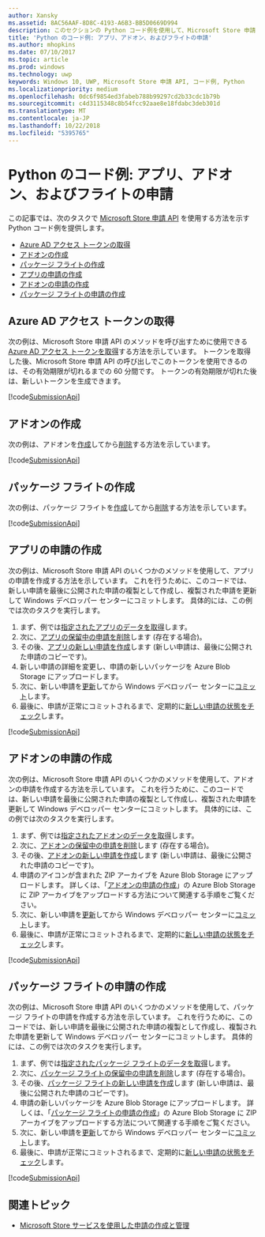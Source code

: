 ```yaml
---
author: Xansky
ms.assetid: 8AC56AAF-8D8C-4193-A6B3-BB5D0669D994
description: このセクションの Python コード例を使用して、Microsoft Store 申請 API を使用する方法をご確認ください。
title: 'Python のコード例: アプリ、アドオン、およびフライトの申請'
ms.author: mhopkins
ms.date: 07/10/2017
ms.topic: article
ms.prod: windows
ms.technology: uwp
keywords: Windows 10, UWP, Microsoft Store 申請 API, コード例, Python
ms.localizationpriority: medium
ms.openlocfilehash: 0dc6f9854ed3fabeb788b99297cd2b33cdc1b79b
ms.sourcegitcommit: c4d3115348c8b54fcc92aae8e18fdabc3deb301d
ms.translationtype: MT
ms.contentlocale: ja-JP
ms.lasthandoff: 10/22/2018
ms.locfileid: "5395765"
---
```

# <a name="python-sample-submissions-for-apps-add-ons-and-flights"></a>Python のコード例: アプリ、アドオン、およびフライトの申請

この記事では、次のタスクで [Microsoft Store 申請 API](create-and-manage-submissions-using-windows-store-services.md) を使用する方法を示す Python コード例を提供します。

* [Azure AD アクセス トークンの取得](#token)
* [アドオンの作成](#create-add-on)
* [パッケージ フライトの作成](#create-package-flight)
* [アプリの申請の作成](#create-app-submission)
* [アドオンの申請の作成](#create-add-on-submission)
* [パッケージ フライトの申請の作成](#create-flight-submission)

<span id="token" />

## <a name="obtain-an-azure-ad-access-token"></a>Azure AD アクセス トークンの取得

次の例は、Microsoft Store 申請 API のメソッドを呼び出すために使用できる [Azure AD アクセス トークンを取得](create-and-manage-submissions-using-windows-store-services.md#obtain-an-azure-ad-access-token)する方法を示しています。 トークンを取得した後、Microsoft Store 申請 API の呼び出しでこのトークンを使用できるのは、その有効期限が切れるまでの 60 分間です。 トークンの有効期限が切れた後は、新しいトークンを生成できます。

[!code[SubmissionApi](./code/StoreServicesExamples_Submission/python/Examples.py#L1-L20)]

<span id="create-add-on" />

## <a name="create-an-add-on"></a>アドオンの作成

次の例は、アドオンを[作成](create-an-add-on.md)してから[削除](delete-an-add-on.md)する方法を示しています。

[!code[SubmissionApi](./code/StoreServicesExamples_Submission/python/Examples.py#L26-L52)]

<span id="create-package-flight" />

## <a name="create-a-package-flight"></a>パッケージ フライトの作成

次の例は、パッケージ フライトを[作成](create-a-flight.md)してから[削除](delete-a-flight.md)する方法を示しています。

[!code[SubmissionApi](./code/StoreServicesExamples_Submission/python/Examples.py#L58-L87)]

<span id="create-app-submission" />

## <a name="create-an-app-submission"></a>アプリの申請の作成

次の例は、Microsoft Store 申請 API のいくつかのメソッドを使用して、アプリの申請を作成する方法を示しています。 これを行うために、このコードでは、新しい申請を最後に公開された申請の複製として作成し、複製された申請を更新して Windows デベロッパー センターにコミットします。 具体的には、この例では次のタスクを実行します。

1. まず、例では[指定されたアプリのデータを取得](get-an-app.md)します。
2. 次に、[アプリの保留中の申請を削除](delete-an-app-submission.md)します (存在する場合)。
3. その後、[アプリの新しい申請を作成](create-an-app-submission.md)します (新しい申請は、最後に公開された申請のコピーです)。
4. 新しい申請の詳細を変更し、申請の新しいパッケージを Azure Blob Storage にアップロードします。
5. 次に、新しい申請を[更新](update-an-app-submission.md)してから Windows デベロッパー センターに[コミット](commit-an-app-submission.md)します。
6. 最後に、申請が正常にコミットされるまで、定期的に[新しい申請の状態をチェック](get-status-for-an-app-submission.md)します。

[!code[SubmissionApi](./code/StoreServicesExamples_Submission/python/Examples.py#L93-L166)]

<span id="create-add-on-submission" />

## <a name="create-an-add-on-submission"></a>アドオンの申請の作成

次の例は、Microsoft Store 申請 API のいくつかのメソッドを使用して、アドオンの申請を作成する方法を示しています。 これを行うために、このコードでは、新しい申請を最後に公開された申請の複製として作成し、複製された申請を更新して Windows デベロッパー センターにコミットします。 具体的には、この例では次のタスクを実行します。

1. まず、例では[指定されたアドオンのデータを取得](get-an-add-on.md)します。
2. 次に、[アドオンの保留中の申請を削除](delete-an-add-on-submission.md)します (存在する場合)。
3. その後、[アドオンの新しい申請を作成](create-an-add-on-submission.md)します (新しい申請は、最後に公開された申請のコピーです)。
4. 申請のアイコンが含まれた ZIP アーカイブを Azure Blob Storage にアップロードします。 詳しくは、「[アドオンの申請の作成](manage-add-on-submissions.md#create-an-add-on-submission)」の Azure Blob Storage に ZIP アーカイブをアップロードする方法について関連する手順をご覧ください。
5. 次に、新しい申請を[更新](update-an-add-on-submission.md)してから Windows デベロッパー センターに[コミット](commit-an-add-on-submission.md)します。
6. 最後に、申請が正常にコミットされるまで、定期的に[新しい申請の状態をチェック](get-status-for-an-add-on-submission.md)します。

[!code[SubmissionApi](./code/StoreServicesExamples_Submission/python/Examples.py#L172-L245)]

<span id="create-flight-submission" />

## <a name="create-a-package-flight-submission"></a>パッケージ フライトの申請の作成

次の例は、Microsoft Store 申請 API のいくつかのメソッドを使用して、パッケージ フライトの申請を作成する方法を示しています。 これを行うために、このコードでは、新しい申請を最後に公開された申請の複製として作成し、複製された申請を更新して Windows デベロッパー センターにコミットします。 具体的には、この例では次のタスクを実行します。

1. まず、例では[指定されたパッケージ フライトのデータを取得](get-a-flight.md)します。
2. 次に、[パッケージ フライトの保留中の申請を削除](delete-a-flight-submission.md)します (存在する場合)。
3. その後、[パッケージ フライトの新しい申請を作成](create-a-flight-submission.md)します (新しい申請は、最後に公開された申請のコピーです)。
4. 申請の新しいパッケージを Azure Blob Storage にアップロードします。 詳しくは、「[パッケージ フライトの申請の作成](manage-flight-submissions.md#create-a-package-flight-submission)」の Azure Blob Storage に ZIP アーカイブをアップロードする方法について関連する手順をご覧ください。
5. 次に、新しい申請を[更新](update-a-flight-submission.md)してから Windows デベロッパー センターに[コミット](commit-a-flight-submission.md)します。
6. 最後に、申請が正常にコミットされるまで、定期的に[新しい申請の状態をチェック](get-status-for-a-flight-submission.md)します。

[!code[SubmissionApi](./code/StoreServicesExamples_Submission/python/Examples.py#L251-L325)]

## <a name="related-topics"></a>関連トピック

* [Microsoft Store サービスを使用した申請の作成と管理](create-and-manage-submissions-using-windows-store-services.md)
